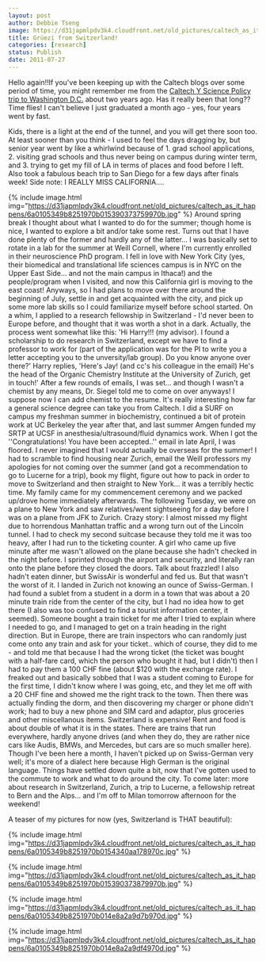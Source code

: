 ```yaml
---
layout: post
author: Debbie Tseng
image: https://d31japmlpdv3k4.cloudfront.net/old_pictures/caltech_as_it_happens/6a0105349b8251970b0154340aa49d970c.jpg
title: Grüezi from Switzerland!
categories: [research]
status: Publish
date: 2011-07-27
---
```



Hello again!!If you've been keeping up with the Caltech blogs  over some period of time, you might remember me from the <a href="https://caltech.typepad.com/caltech_as_it_happens/walking-in-a-science-wonderland/" target="_self">Caltech Y  Science Policy trip to Washington D.C.</a> about two years ago. Has it  really been that long?? Time flies! I can't believe I just graduated a  month ago - yes, four years went by fast.

Kids, there is a light at the  end of the tunnel, and you will get there soon too. At least sooner than  you think - I used to feel the days dragging by, but senior year went  by like a whirlwind because of 1. grad school applications, 2. visiting  grad schools and thus never being on campus during winter term, and 3.  trying to get my fill of LA in terms of places and food before I left.  Also took a fabulous beach trip to San Diego for a few days after finals  week! Side note: I REALLY MISS CALIFORNIA....


{% include image.html img="https://d31japmlpdv3k4.cloudfront.net/old_pictures/caltech_as_it_happens/6a0105349b8251970b015390373759970b.jpg" %}
Around spring break I thought about what I wanted to do for the  summer; though home is nice, I wanted to explore a bit and/or take some  rest. Turns out that I have done plenty of the former and hardly any of  the latter... I was basically set to rotate in a lab for the summer at  Weill Cornell, where I'm currently enrolled in their neuroscience PhD  program. I fell in love with New York City (yes, their biomedical and  translational life sciences campus is in NYC on the Upper East Side...  and not the main campus in Ithaca!) and the people/program when I  visited, and now this California girl is moving to the east coast!  Anyways, so I had plans to move over there around the beginning of July,  settle in and get acquainted with the city, and pick up some more lab  skills so I could familiarize myself before school started.  On a whim, I applied to a research fellowship in Switzerland - I'd  never been to Europe before, and thought that it was worth a shot in a  dark. Actually, the process went somewhat like this: 'Hi Harry!!! (my  advisor). I found a scholarship to do research in Switzerland, except we  have to find a professor to work for (part of the application was for  the PI to write you a letter accepting you to the unversity/lab group).  Do you know anyone over there?'  Harry replies, 'Here's Jay! (and cc's his colleague in the email)  He's the head of the Organic Chemistry Institute at the University of  Zurich, get in touch!' After a few rounds of emails, I was set... and  though I wasn't a chemist by any means, Dr. Siegel told me to come on  over anyways! I suppose now I can add chemist to the resume. It's really  interesting how far a general science degree can take you from Caltech.  I did a SURF on campus my freshman summer in biochemistry, continued a  bit of protein work at UC Berkeley the year after that, and last summer  Amgen funded my SRTP at UCSF in anesthesia/ultrasound/fluid dynamics  work. When I got the ''Congratulations! You have been accepted..'' email  in late April, I was floored. I never imagined that I would actually be  overseas for the summer! I had to scramble to find housing near  Zurich, email the Weill professors my apologies for not coming over the  summer (and got a recommendation to go to Lucerne for a trip), book my  flight, figure out how to pack in order to move to Switzerland and then  straight to New York... it was a terribly hectic time.  My family came for my commencement ceremony and we packed up/drove  home immediately afterwards. The following Tuesday, we were on a plane  to New York and saw relatives/went sightseeing for a day before I was on  a plane from JFK to Zurich. Crazy story: I almost missed my flight due  to horrendous Manhattan traffic and a wrong turn out of the Lincoln  tunnel. I had to check my second suitcase because they told me it was  too heavy, after I had run to the ticketing counter. A girl who came up  five minute after me wasn't allowed on the plane because she hadn't  checked in the night before. I sprinted through the airport and  security, and literally ran onto the plane before they closed the doors.  Talk about frazzled! I also hadn't eaten dinner, but SwissAir is  wonderful and fed us. But that wasn't the worst of it. I landed in  Zurich not knowing an ounce of Swiss-German. I had found a sublet from a  student in a dorm in a town that was about a 20 minute train ride from  the center of the city, but I had no idea how to get there (I also was  too confused to find a tourist information center, it seemed). Someone  bought a train ticket for me after I tried to explain where I needed to  go, and I managed to get on a train heading in the right direction. But  in Europe, there are train inspectors who can randomly just come onto  any train and ask for your ticket.. which of course, they did to me -  and told me that because I had the wrong ticket (the ticket was bought  with a half-fare card, which the person who bought it had, but I didn't)  then I had to pay them a 100 CHF fine (about $120 with the exchange  rate). I freaked out and basically sobbed that I was a student coming to  Europe for the first time, I didn't know where I was going, etc, and  they let me off with a 20 CHF fine and showed me the right track to the  town.  Then there was actually finding the dorm, and then discovering my  charger or phone didn't work; had to buy a new phone and SIM card and  adaptor, plus groceries and other miscellanous items. Switzerland is  expensive! Rent and food is about double of what it is in the states.  There are trains that run everywhere, hardly anyone drives (and when  they do, they are rather nice cars like Audis, BMWs, and Mercedes, but  cars are so much smaller here). Though I've been here a month, I haven't picked up on Swiss-German very well; it's more of a dialect here because High German is the original language. Things have settled down quite a bit, now that I've gotten used to the commute to work and what to do around the city. To come later: more about research in Switzerland, Zurich, a trip to Lucerne, a fellowship retreat to Bern and the Alps... and I'm off to Milan tomorrow afternoon for the weekend!

A teaser of my pictures for now (yes, Switzerland is THAT beautiful):

{% include image.html img="https://d31japmlpdv3k4.cloudfront.net/old_pictures/caltech_as_it_happens/6a0105349b8251970b0154340aa178970c.jpg" %}


{% include image.html img="https://d31japmlpdv3k4.cloudfront.net/old_pictures/caltech_as_it_happens/6a0105349b8251970b015390373879970b.jpg" %}


{% include image.html img="https://d31japmlpdv3k4.cloudfront.net/old_pictures/caltech_as_it_happens/6a0105349b8251970b014e8a2a9d7b970d.jpg" %}


{% include image.html img="https://d31japmlpdv3k4.cloudfront.net/old_pictures/caltech_as_it_happens/6a0105349b8251970b014e8a2a9df4970d.jpg" %}
